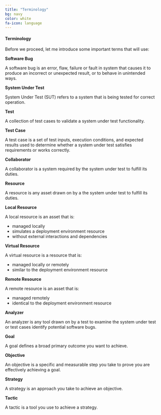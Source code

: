 ```yaml
---
title: "Terminology"
bg: navy
color: white
fa-icon: language
---
```


#### Terminology
Before we proceed, let me introduce some important terms that will use:

**Software Bug**

A software bug is an error, flaw, failure or fault in system that causes it to produce an incorrect or unexpected result, or to behave in unintended ways.

**System Under Test**

System Under Test (SUT) refers to a system that is being tested for correct operation.

**Test**

A collection of test cases to validate a system under test functionality.

**Test Case**

A test case is a set of test inputs, execution conditions, and expected results used to determine whether a system under test satisfies requirements or works correctly.

**Collaborator**

A collaborator is a system required by the system under test to fulfill its duties.

**Resource**

A resource is any asset drawn on by a the system under test to fulfill its duties.

**Local Resource**

A local resource is an asset that is:
* managed locally
* simulates a deployment environment resource
* without external interactions and dependencies

**Virtual Resource**

A virtual resource is a resource that is:
* managed locally or remotely
* similar to the deployment environment resource

**Remote Resource**

A remote resource is an asset that is:
* managed remotely
* identical to the deployment environment resource

**Analyzer**

An analyzer is any tool drawn on by a test to examine the system under test or test cases identify potential software bugs.

**Goal**

A goal defines a broad primary outcome you want to achieve.

**Objective**

An objective is a specific and measurable step you take to prove you are effectively achieving a goal.

**Strategy**

A strategy is an approach you take to achieve an objective.

**Tactic**

A tactic is a tool you use to achieve a strategy.

